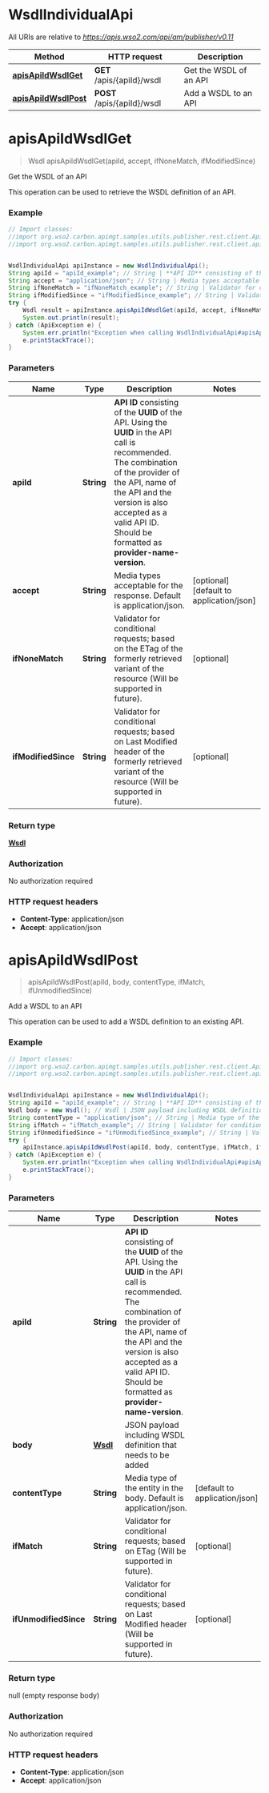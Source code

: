# WsdlIndividualApi

All URIs are relative to *https://apis.wso2.com/api/am/publisher/v0.11*

Method | HTTP request | Description
------------- | ------------- | -------------
[**apisApiIdWsdlGet**](WsdlIndividualApi.md#apisApiIdWsdlGet) | **GET** /apis/{apiId}/wsdl | Get the WSDL of an API
[**apisApiIdWsdlPost**](WsdlIndividualApi.md#apisApiIdWsdlPost) | **POST** /apis/{apiId}/wsdl | Add a WSDL to an API


<a name="apisApiIdWsdlGet"></a>
# **apisApiIdWsdlGet**
> Wsdl apisApiIdWsdlGet(apiId, accept, ifNoneMatch, ifModifiedSince)

Get the WSDL of an API

This operation can be used to retrieve the WSDL definition of an API. 

### Example
```java
// Import classes:
//import org.wso2.carbon.apimgt.samples.utils.publisher.rest.client.ApiException;
//import org.wso2.carbon.apimgt.samples.utils.publisher.rest.client.api.WsdlIndividualApi;


WsdlIndividualApi apiInstance = new WsdlIndividualApi();
String apiId = "apiId_example"; // String | **API ID** consisting of the **UUID** of the API. Using the **UUID** in the API call is recommended. The combination of the provider of the API, name of the API and the version is also accepted as a valid API ID. Should be formatted as **provider-name-version**. 
String accept = "application/json"; // String | Media types acceptable for the response. Default is application/json. 
String ifNoneMatch = "ifNoneMatch_example"; // String | Validator for conditional requests; based on the ETag of the formerly retrieved variant of the resource (Will be supported in future). 
String ifModifiedSince = "ifModifiedSince_example"; // String | Validator for conditional requests; based on Last Modified header of the formerly retrieved variant of the resource (Will be supported in future). 
try {
    Wsdl result = apiInstance.apisApiIdWsdlGet(apiId, accept, ifNoneMatch, ifModifiedSince);
    System.out.println(result);
} catch (ApiException e) {
    System.err.println("Exception when calling WsdlIndividualApi#apisApiIdWsdlGet");
    e.printStackTrace();
}
```

### Parameters

Name | Type | Description  | Notes
------------- | ------------- | ------------- | -------------
 **apiId** | **String**| **API ID** consisting of the **UUID** of the API. Using the **UUID** in the API call is recommended. The combination of the provider of the API, name of the API and the version is also accepted as a valid API ID. Should be formatted as **provider-name-version**.  |
 **accept** | **String**| Media types acceptable for the response. Default is application/json.  | [optional] [default to application/json]
 **ifNoneMatch** | **String**| Validator for conditional requests; based on the ETag of the formerly retrieved variant of the resource (Will be supported in future).  | [optional]
 **ifModifiedSince** | **String**| Validator for conditional requests; based on Last Modified header of the formerly retrieved variant of the resource (Will be supported in future).  | [optional]

### Return type

[**Wsdl**](Wsdl.md)

### Authorization

No authorization required

### HTTP request headers

 - **Content-Type**: application/json
 - **Accept**: application/json

<a name="apisApiIdWsdlPost"></a>
# **apisApiIdWsdlPost**
> apisApiIdWsdlPost(apiId, body, contentType, ifMatch, ifUnmodifiedSince)

Add a WSDL to an API

This operation can be used to add a WSDL definition to an existing API. 

### Example
```java
// Import classes:
//import org.wso2.carbon.apimgt.samples.utils.publisher.rest.client.ApiException;
//import org.wso2.carbon.apimgt.samples.utils.publisher.rest.client.api.WsdlIndividualApi;


WsdlIndividualApi apiInstance = new WsdlIndividualApi();
String apiId = "apiId_example"; // String | **API ID** consisting of the **UUID** of the API. Using the **UUID** in the API call is recommended. The combination of the provider of the API, name of the API and the version is also accepted as a valid API ID. Should be formatted as **provider-name-version**. 
Wsdl body = new Wsdl(); // Wsdl | JSON payload including WSDL definition that needs to be added 
String contentType = "application/json"; // String | Media type of the entity in the body. Default is application/json. 
String ifMatch = "ifMatch_example"; // String | Validator for conditional requests; based on ETag (Will be supported in future). 
String ifUnmodifiedSince = "ifUnmodifiedSince_example"; // String | Validator for conditional requests; based on Last Modified header (Will be supported in future). 
try {
    apiInstance.apisApiIdWsdlPost(apiId, body, contentType, ifMatch, ifUnmodifiedSince);
} catch (ApiException e) {
    System.err.println("Exception when calling WsdlIndividualApi#apisApiIdWsdlPost");
    e.printStackTrace();
}
```

### Parameters

Name | Type | Description  | Notes
------------- | ------------- | ------------- | -------------
 **apiId** | **String**| **API ID** consisting of the **UUID** of the API. Using the **UUID** in the API call is recommended. The combination of the provider of the API, name of the API and the version is also accepted as a valid API ID. Should be formatted as **provider-name-version**.  |
 **body** | [**Wsdl**](Wsdl.md)| JSON payload including WSDL definition that needs to be added  |
 **contentType** | **String**| Media type of the entity in the body. Default is application/json.  | [default to application/json]
 **ifMatch** | **String**| Validator for conditional requests; based on ETag (Will be supported in future).  | [optional]
 **ifUnmodifiedSince** | **String**| Validator for conditional requests; based on Last Modified header (Will be supported in future).  | [optional]

### Return type

null (empty response body)

### Authorization

No authorization required

### HTTP request headers

 - **Content-Type**: application/json
 - **Accept**: application/json

